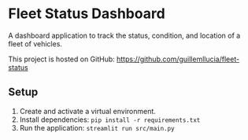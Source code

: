 # Fleet Status Dashboard

A dashboard application to track the status, condition, and location of a fleet of vehicles.

This project is hosted on GitHub: https://github.com/guillemllucia/fleet-status

## Setup

1.  Create and activate a virtual environment.
2.  Install dependencies: `pip install -r requirements.txt`
3.  Run the application: `streamlit run src/main.py`

